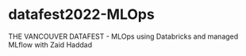 # datafest2022-MLOps
THE VANCOUVER DATAFEST - MLOps using Databricks and managed MLflow with Zaid Haddad
